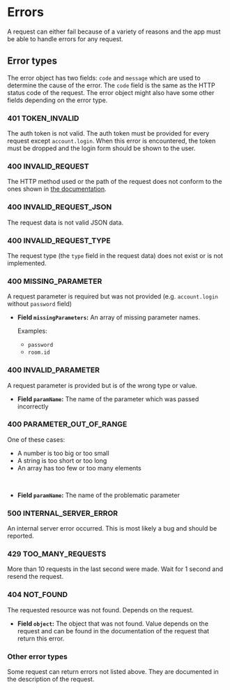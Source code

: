 # Errors

A request can either fail because of a variety of reasons and the app must be able to handle errors for any request.

## Error types

The error object has two fields: `code` and `message` which are used to determine the cause of the error. The `code` field is the same as the HTTP status code of the request. The error object might also have some other fields depending on the error type.

### 401 TOKEN_INVALID

The auth token is not valid. The auth token must be provided for every request except `account.login`. When this error is encountered, the token must be dropped and the login form should be shown to the user.

### 400 INVALID_REQUEST

The HTTP method used or the path of the request does not conform to the ones shown in [the documentation](connecting.md).

### 400 INVALID_REQUEST_JSON

The request data is not valid JSON data.

### 400 INVALID_REQUEST_TYPE

The request type (the `type` field in the request data) does not exist or is not implemented.

### 400 MISSING_PARAMETER

A request parameter is required but was not provided (e.g. `account.login` without `password` field)

- **Field `missingParameters`:** An array of missing parameter names.
  
  Examples:
  - `password`
  - `room.id`

### 400 INVALID_PARAMETER

A request parameter is provided but is of the wrong type or value.

- **Field `paramName`:** The name of the parameter which was passed incorrectly

### 400 PARAMETER_OUT_OF_RANGE

One of these cases:

- A number is too big or too small
- A string is too short or too long
- An array has too few or too many elements

&nbsp;

- **Field `paramName`:** The name of the problematic parameter

### 500 INTERNAL_SERVER_ERROR

An internal server error occurred. This is most likely a bug and should be reported.

### 429 TOO_MANY_REQUESTS

More than 10 requests in the last second were made. Wait for 1 second and resend the request.

### 404 NOT_FOUND

The requested resource was not found. Depends on the request.

- **Field `object`:** The object that was not found. Value depends on the request and can be found in the documentation of the request that return this error.

### Other error types

Some request can return errors not listed above. They are documented in the description of the request.

